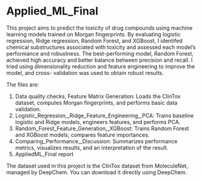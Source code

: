 # Applied_ML_Final
 
This project aims to predict the toxicity of drug compounds using machine learning models trained on Morgan fingerprints. By evaluating logistic regression, Ridge regression, Random Forest, and XGBoost, I identifed chemical substructures associated with toxicity and assessed each model’s performance and robustness. The best-performing model, Random Forest, achieved high accuracy and better balance between precision and recall. I tried using dimensionality reduction and feature engineering to improve the model, and cross- validation was used to obtain robust results.

The files are:
1. Data quality checks, Feature Matrix Generation: Loads the ClinTox dataset, computes Morgan fingerprints, and performs basic data validation.
2. Logistic_Regression,_Ridge_Feature_Engineering,_PCA: Trains baseline logistic and Ridge models, engineers features, and performs PCA.
3. Random_Forest_Feature_Generation,_XGBoost: Trains Random Forest and XGBoost models; compares feature importances.
4. Comparing_Performance,_Discussion: Summarizes performance metrics, visualizes results, and an interpretation of the result.
5. AppliedML_Final report

The dataset used in this project is the ClinTox dataset from MoleculeNet, managed by DeepChem. You can download it directly using DeepChem.
